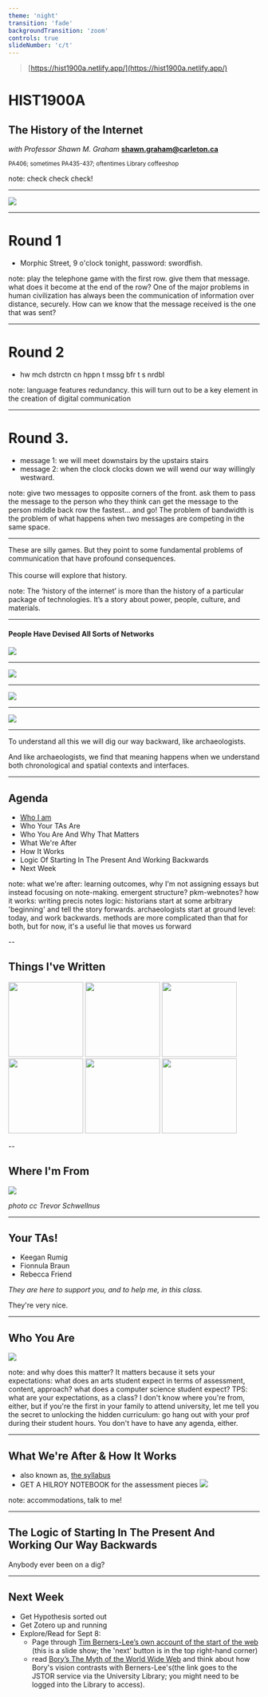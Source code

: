 ```yaml
---
theme: 'night'
transition: 'fade'
backgroundTransition: 'zoom'
controls: true
slideNumber: 'c/t'
---
```


<!-- .slide: data-background="images/computer1_mid_60s.jpg" data-background-opacity="0.25" -->

> [https://hist1900a.netlify.app/](https://hist1900a.netlify.app/)


# HIST1900A
## The History of the Internet
_with Professor Shawn M. Graham_
**shawn.graham@carleton.ca**

<small>PA406; sometimes PA435-437; oftentimes Library coffeeshop</small>

note:
check check check!

---

![](images/shall_we_play_a_game__600px_wide_by_porphyrogenita-d964qc9.png) 

---

# Round 1

<ul>
<li class="fragment">Morphic Street, 9 o'clock tonight, password: swordfish.</li>
</ul>


note:
play the telephone game with the first row. give them that message. what does it become at the end of the row? One of the major problems in human civilization has always been the communication of information over distance, securely. How can we know that the message received is the one that was sent?

---

# Round 2

<ul>
<li class="fragment">hw mch dstrctn cn hppn t mssg bfr t s nrdbl</li>
</ul>

note:
language features redundancy. this will turn out to be a key element in the creation of digital communication

---

# Round 3.

+ message 1: we will meet downstairs by the upstairs stairs
+ message 2: when the clock clocks down we will wend our way willingly westward.

note:
give two messages to opposite corners of the front. ask them to pass the message to the person who they think can get the message to the person middle back row the fastest... and go!
The problem of bandwidth is the problem of what happens when two messages are competing in the same space.

---


<div align="left">
These are silly games. But they point to some fundamental problems of communication that have profound consequences. 
<br><br>
This course will explore that history.
</div>

note:
The ‘history of the internet’ is more than the history of a particular package of technologies. It’s a story about power, people, culture, and materials. 

---

#### People Have Devised All Sorts of Networks

<img src="images/hydraulic-semaphore-cci-archivesscience-photo-library-2369350821.jpg" class="r-stretch">

---

<img src="images/lighting-the-signal-beacon-1030247064.jpg" class="r-stretch">

---

<img src="images/sears-pneumatic.jpg" class="r-stretch">

---

<img src="images/photophone.png" class="r-stretch">


---

To understand all this we will dig our way backward, like archaeologists.

And like archaeologists, we find that meaning happens when we understand both chronological and spatial contexts and interfaces.

---

## Agenda

- [Who I am](https://shawngraham.github.io)
- Who Your TAs Are
- Who You Are And Why That Matters
- What We're After
- How It Works
- Logic Of Starting In The Present And Working Backwards
- Next Week

note:
what we're after: learning outcomes, why I'm not assigning essays but instead focusing on note-making. emergent structure? pkm-webnotes?
how it works: writing precis notes
logic: historians start at some arbitrary 'beginning' and tell the story forwards. archaeologists start at ground level: today, and work backwards. methods are more complicated than that for both, but for now, it's a useful lie that moves us forward

--

## Things I've Written

<img src="https://raw.githubusercontent.com/shawngraham/shawngraham.github.io/refs/heads/main/img/ex-figlinis.png" width=150px>

<img src="https://raw.githubusercontent.com/shawngraham/shawngraham.github.io/refs/heads/main/img/macro2.png" width=150px>

<img src="https://raw.githubusercontent.com/shawngraham/shawngraham.github.io/refs/heads/main/img/failing-gloriously-single-page.webp" width=150px>

<img src="https://raw.githubusercontent.com/shawngraham/shawngraham.github.io/refs/heads/main/img/GrahamEnchantment.jpg" width=150px>

<img src="https://raw.githubusercontent.com/shawngraham/shawngraham.github.io/refs/heads/main/img/HufferThese.jpg" width=150px>

<img src="images/pn-book.png" width=150px>

--

## Where I'm From

<img src="images/341396103_04b53a18fd_c.jpg" class="r-stretch">

_photo cc Trevor Schwellnus_

---

## Your TAs!

- Keegan Rumig
- Fionnula Braun
- Rebecca Friend

_They are here to support you, and to help me, in this class._ 

They're very nice.

---

## Who You Are

![](images/break-down.png)

note:
and why does this matter? It matters because it sets your expectations: what does an arts student expect in terms of assessment, content, approach? what does a computer science student expect? TPS: what are your expectations, as a class? I don't know where you're from, either, but if you're the first in your family to attend university, let me tell you the secret to unlocking the hidden curriculum: go hang out with your prof during their student hours. You don't have to have any agenda, either.

---

## What We're After & How It Works

+ also known as, [the syllabus](https://hist1900a.netlify.app)
+ GET A HILROY NOTEBOOK for the assessment pieces
![](images/hilroy.jpg)

note:
accommodations, talk to me!

---

## The Logic of Starting In The Present And Working Our Way Backwards

Anybody ever been on a dig?

---

## Next Week

+ Get Hypothesis sorted out
+ Get Zotero up and running
+ Explore/Read for Sept 8: 
	- Page through [Tim Berners-Lee’s own account of the start of the web](https://www.w3.org/2004/Talks/w3c10-HowItAllStarted/?n=0) (this is a slide show; the 'next' button is in the top right-hand corner) 
	- read [Bory’s The Myth of the World Wide Web](https://www-jstor-org.proxy.library.carleton.ca/stable/j.ctv12fw7sn.7?seq=3) and think about how Bory's vision contrasts with Berners-Lee's(the link goes to the JSTOR service via the University Library; you might need to be logged into the Library to access).